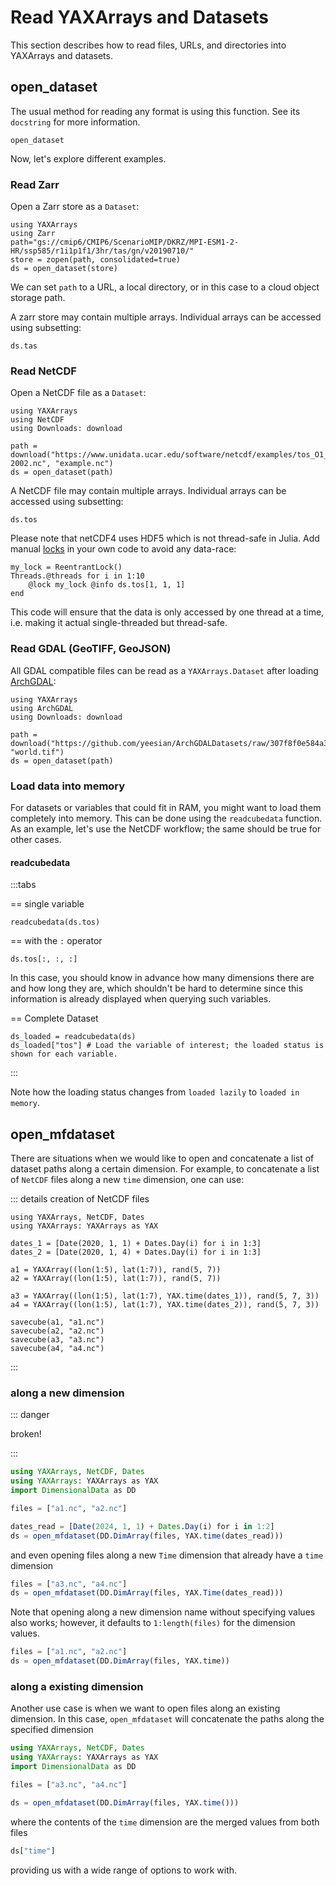# Read YAXArrays and Datasets

This section describes how to read files, URLs, and directories into YAXArrays and datasets.

## open_dataset

The usual method for reading any format is using this function. See its `docstring` for more information.

````@docs
open_dataset
````

Now, let's explore different examples.

### Read Zarr

Open a Zarr store as a `Dataset`:

````@example read_zarr
using YAXArrays
using Zarr
path="gs://cmip6/CMIP6/ScenarioMIP/DKRZ/MPI-ESM1-2-HR/ssp585/r1i1p1f1/3hr/tas/gn/v20190710/"
store = zopen(path, consolidated=true)
ds = open_dataset(store)
````

We can set `path` to a URL, a local directory, or in this case to a cloud object storage path.

A zarr store may contain multiple arrays.
Individual arrays can be accessed using subsetting:

````@example read_zarr
ds.tas
````

### Read NetCDF

Open a NetCDF file as a `Dataset`:

````@example read_netcdf
using YAXArrays
using NetCDF
using Downloads: download

path = download("https://www.unidata.ucar.edu/software/netcdf/examples/tos_O1_2001-2002.nc", "example.nc")
ds = open_dataset(path)
````

A NetCDF file may contain multiple arrays.
Individual arrays can be accessed using subsetting:

````@example read_netcdf
ds.tos
````

Please note that netCDF4 uses HDF5 which is not thread-safe in Julia.
Add manual [locks](https://docs.julialang.org/en/v1/manual/multi-threading/#man-using-locks) in your own code to avoid any data-race:

````@example read_netcdf
my_lock = ReentrantLock()
Threads.@threads for i in 1:10
    @lock my_lock @info ds.tos[1, 1, 1]
end
````

This code will ensure that the data is only accessed by one thread at a time, i.e. making it actual single-threaded but thread-safe.

### Read GDAL (GeoTIFF, GeoJSON)

All GDAL compatible files can be read as a `YAXArrays.Dataset` after loading [ArchGDAL](https://yeesian.com/ArchGDAL.jl/latest/):

````@example read_gdal
using YAXArrays
using ArchGDAL
using Downloads: download

path = download("https://github.com/yeesian/ArchGDALDatasets/raw/307f8f0e584a39a050c042849004e6a2bd674f99/gdalworkshop/world.tif", "world.tif")
ds = open_dataset(path)
````

### Load data into memory

For datasets or variables that could fit in RAM, you might want to load them completely into memory. This can be done using the `readcubedata` function. As an example, let's use the NetCDF workflow; the same should be true for other cases.

#### readcubedata

:::tabs

== single variable

```@example read_netcdf
readcubedata(ds.tos)
```

== with the `:` operator

```@example read_netcdf
ds.tos[:, :, :]
```

In this case, you should know in advance how many dimensions there are and how long they are, which shouldn't be hard to determine since this information is already displayed when querying such variables.

== Complete Dataset

```@example read_netcdf
ds_loaded = readcubedata(ds)
ds_loaded["tos"] # Load the variable of interest; the loaded status is shown for each variable.
```

:::

Note how the loading status changes from `loaded lazily` to `loaded in memory`.

## open_mfdataset

There are situations when we would like to open and concatenate a list of dataset paths along a certain dimension. For example, to concatenate a list of `NetCDF` files along a new `time` dimension, one can use:

::: details creation of NetCDF files

````@example open_list_netcdf
using YAXArrays, NetCDF, Dates
using YAXArrays: YAXArrays as YAX

dates_1 = [Date(2020, 1, 1) + Dates.Day(i) for i in 1:3]
dates_2 = [Date(2020, 1, 4) + Dates.Day(i) for i in 1:3]

a1 = YAXArray((lon(1:5), lat(1:7)), rand(5, 7))
a2 = YAXArray((lon(1:5), lat(1:7)), rand(5, 7))

a3 = YAXArray((lon(1:5), lat(1:7), YAX.time(dates_1)), rand(5, 7, 3))
a4 = YAXArray((lon(1:5), lat(1:7), YAX.time(dates_2)), rand(5, 7, 3))

savecube(a1, "a1.nc")
savecube(a2, "a2.nc")
savecube(a3, "a3.nc")
savecube(a4, "a4.nc")
````
:::

### along a new dimension

::: danger

broken!

:::

````julia open_list_netcdf
using YAXArrays, NetCDF, Dates
using YAXArrays: YAXArrays as YAX
import DimensionalData as DD

files = ["a1.nc", "a2.nc"]

dates_read = [Date(2024, 1, 1) + Dates.Day(i) for i in 1:2]
ds = open_mfdataset(DD.DimArray(files, YAX.time(dates_read)))
````

and even opening files along a new `Time` dimension that already have a `time` dimension

````julia open_list_netcdf
files = ["a3.nc", "a4.nc"]
ds = open_mfdataset(DD.DimArray(files, YAX.Time(dates_read)))
````

Note that opening along a new dimension name without specifying values also works; however, it defaults to `1:length(files)` for the dimension values.

````julia open_list_netcdf
files = ["a1.nc", "a2.nc"]
ds = open_mfdataset(DD.DimArray(files, YAX.time))
````

### along a existing dimension

Another use case is when we want to open files along an existing dimension. In this case, `open_mfdataset` will concatenate the paths along the specified dimension

````julia open_list_netcdf
using YAXArrays, NetCDF, Dates
using YAXArrays: YAXArrays as YAX
import DimensionalData as DD

files = ["a3.nc", "a4.nc"]

ds = open_mfdataset(DD.DimArray(files, YAX.time()))
````

where the contents of the `time` dimension are the merged values from both files

````julia open_list_netcdf
ds["time"]
````

providing us with a wide range of options to work with.